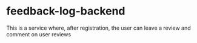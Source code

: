 # feedback-log-backend
This is a service where, after registration, the user can leave a review and comment on user reviews
